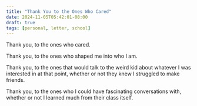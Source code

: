 ```yaml
---
title: "Thank You to the Ones Who Cared"
date: 2024-11-05T05:42:01-08:00
draft: true
tags: [personal, letter, school]
---
```


Thank you, to the ones who cared.

Thank you, to the ones who shaped me into who I am.

Thank you, to the ones that would talk to the weird kid about whatever I was
interested in at that point, whether or not they knew I struggled to make
friends.

Thank you, to the ones who I could have fascinating conversations with, whether
or not I learned much from their class itself.
